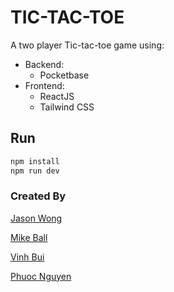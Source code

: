 # TIC-TAC-TOE

A two player Tic-tac-toe game using:
- Backend: 
    - Pocketbase
- Frontend: 
    - ReactJS
    - Tailwind CSS

## Run

```sh
npm install
npm run dev
```

### Created By
[Jason Wong](https://github.com/jasonw-at-csuf)  

[Mike Ball](https://github.com/ColdShaker)  

[Vinh Bui](https://github.com/VinnyBui)  

[Phuoc Nguyen](https://github.com/Phuoc-Nguyen-CS)  


